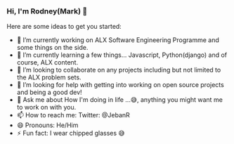 ### Hi, I'm Rodney(Mark) 👋


Here are some ideas to get you started:

- 🔭 I’m currently working on ALX Software Engineering Programme and some things on the side.
- 🌱 I’m currently learning a few things... Javascript, Python(django) and of course, ALX content.
- 👯 I’m looking to collaborate on any projects including but not limited to the ALX problem sets.
- 🤔 I’m looking for help with getting into working on open source projects and being a good dev!
- 💬 Ask me about How I'm doing in life ...😅, anything you might want me to work on with you.
- 📫 How to reach me: Twitter: @JebanR
- 😄 Pronouns: He/Him
- ⚡ Fun fact: I wear chipped glasses 😅


